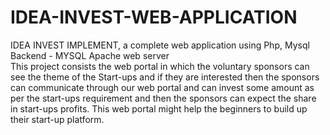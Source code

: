 # IDEA-INVEST-WEB-APPLICATION
IDEA INVEST IMPLEMENT, a complete web application using Php, Mysql  
Backend - MYSQL Apache web server  
This project consists the web portal in which the voluntary sponsors can see the theme of the Start-ups and if they are interested then the sponsors can communicate through our web portal and can invest some amount as per the start-ups requirement and then the sponsors can expect the share in start-ups profits. This web portal might help the beginners to build up their start-up platform.
